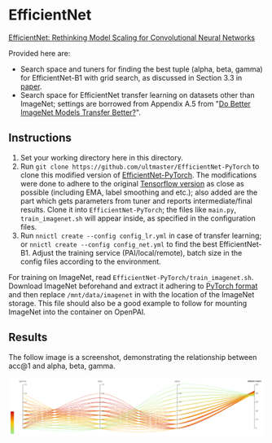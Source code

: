 # EfficientNet

[EfficientNet: Rethinking Model Scaling for Convolutional Neural Networks](https://arxiv.org/abs/1905.11946)

Provided here are:

* Search space and tuners for finding the best tuple (alpha, beta, gamma) for EfficientNet-B1 with grid search, as discussed in Section 3.3 in [paper](https://arxiv.org/abs/1905.11946).
* Search space for EfficientNet transfer learning on datasets other than ImageNet; settings are borrowed from Appendix A.5 from "[Do Better ImageNet Models Transfer Better?](https://arxiv.org/abs/1805.08974)".

## Instructions

1. Set your working directory here in this directory.
2. Run `git clone https://github.com/ultmaster/EfficientNet-PyTorch` to clone this modified version of [EfficientNet-PyTorch](https://github.com/lukemelas/EfficientNet-PyTorch). The modifications were done to adhere to the original [Tensorflow version](https://github.com/tensorflow/tpu/tree/master/models/official/efficientnet) as close as possible (including EMA, label smoothing and etc.); also added are the part which gets parameters from tuner and reports intermediate/final results. Clone it into `EfficientNet-PyTorch`; the files like `main.py`, `train_imagenet.sh` will appear inside, as specified in the configuration files.
3. Run `nnictl create --config config_lr.yml` in case of transfer learning; or `nnictl create --config config_net.yml` to find the best EfficientNet-B1. Adjust the training service (PAI/local/remote), batch size in the config files according to the environment.

For training on ImageNet, read `EfficientNet-PyTorch/train_imagenet.sh`. Download ImageNet beforehand and extract it adhering to [PyTorch format](https://pytorch.org/docs/stable/torchvision/datasets.html#imagenet) and then replace `/mnt/data/imagenet` in with the location of the ImageNet storage. This file should also be a good example to follow for mounting ImageNet into the container on OpenPAI.

## Results

The follow image is a screenshot, demonstrating the relationship between acc@1 and alpha, beta, gamma.

![](assets/search_result.png)